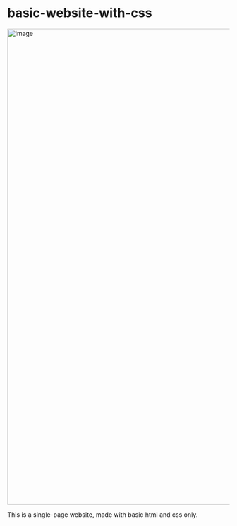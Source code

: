 # basic-website-with-css

<img width="1080" alt="image" src="https://github.com/tamoghna-dey/basic-website-with-css/assets/91402167/a287fa5f-49fe-4272-aaac-be4d01f422af">

This is a single-page website, made with basic html and css only. 
